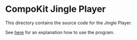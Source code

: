 # CompoKit Jingle Player

This directory contains the source code for the Jingle Player.

See [here](../../jingle/README.md) for an explanation how to use the program.
